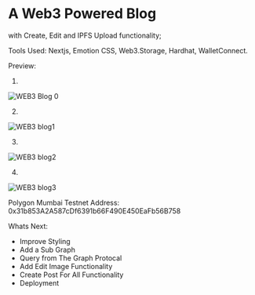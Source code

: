 # A Web3 Powered Blog 

with Create, Edit and IPFS Upload 
functionality;

Tools Used: Nextjs, Emotion CSS, Web3.Storage, Hardhat, WalletConnect.

Preview:

1.
![WEB3 Blog 0](https://user-images.githubusercontent.com/93488388/199172989-ef573849-cadb-4c01-81d4-98d268905bee.png)


2.
![WEB3 blog1](https://user-images.githubusercontent.com/93488388/199173025-f4a40962-48bf-42c7-bee3-7bf9efee163a.png)


3.
![WEB3 blog2](https://user-images.githubusercontent.com/93488388/199173104-263c7bb9-3a78-4015-b7c8-b7f2114a8bb4.png)


4.
![WEB3 blog3](https://user-images.githubusercontent.com/93488388/199173124-0dc40544-d68a-40f2-8718-251ae3e71f5c.png)



Polygon Mumbai Testnet Address: 0x31b853A2A587cDf6391b66F490E450EaFb56B758


Whats Next:
- Improve Styling
- Add a Sub Graph
- Query from The Graph Protocal
- Add Edit Image Functionality
- Create Post For All Functionality
- Deployment
